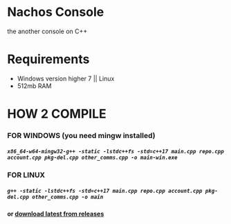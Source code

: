 # Nachos Console
the another console on C++

# Requirements
- Windows version higher 7 || Linux
- 512mb RAM

# HOW 2 COMPILE
### FOR WINDOWS (you need mingw installed)
##### ```x86_64-w64-mingw32-g++ -static -lstdc++fs -std=c++17 main.cpp repo.cpp account.cpp pkg-del.cpp other_comms.cpp -o main-win.exe```

### FOR LINUX
##### ```g++ -static -lstdc++fs -std=c++17 main.cpp repo.cpp account.cpp pkg-del.cpp other_comms.cpp -o main```

#### or [download latest from releases](https://github.com/nachosteam/nachos-console/releases)
